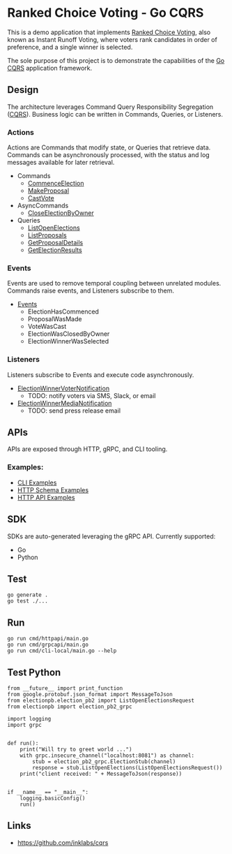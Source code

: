 # Ranked Choice Voting - Go CQRS

This is a demo application that implements
[Ranked Choice Voting](https://fairvote.org/our-reforms/ranked-choice-voting/),
also known as Instant Runoff Voting, where voters rank candidates in order of preference, and
a single winner is selected.

The sole purpose of this project is to demonstrate the capabilities of the
[Go CQRS](https://github.com/inklabs/cqrs) application framework.

## Design

The architecture leverages Command Query Responsibility Segregation
([CQRS](https://learn.microsoft.com/en-us/azure/architecture/patterns/cqrs)).
Business logic can be written in Commands, Queries, or Listeners.

### Actions

Actions are Commands that modify state, or Queries that retrieve data. Commands can
be asynchronously processed, with the status and log messages available for later retrieval.

- Commands
    - [CommenceElection](action/election/commence_election.go)
    - [MakeProposal](action/election/make_proposal.go)
    - [CastVote](action/election/cast_vote.go)
- AsyncCommands
    - [CloseElectionByOwner](action/election/close_election_by_owner.go)
- Queries
    - [ListOpenElections](action/election/list_open_elections.go)
    - [ListProposals](action/election/list_proposals.go)
    - [GetProposalDetails](action/election/get_proposal_details.go)
    - [GetElectionResults](action/election/get_election_results.go)

### Events

Events are used to remove temporal coupling between unrelated modules. Commands raise events,
and Listeners subscribe to them.

- [Events](event/election_events.go)
  - ElectionHasCommenced
  - ProposalWasMade
  - VoteWasCast
  - ElectionWasClosedByOwner
  - ElectionWinnerWasSelected

### Listeners

Listeners subscribe to Events and execute code asynchronously.

  - [ElectionWinnerVoterNotification](listener/election_winner_voter_notification.go)
    - TODO: notify voters via SMS, Slack, or email
  - [ElectionWinnerMediaNotification](listener/election_winner_media_notification.go)
    - TODO: send press release email

## APIs

APIs are exposed through HTTP, gRPC, and CLI tooling.

### Examples:

- [CLI Examples](cli_test.go)
- [HTTP Schema Examples](http_schema_test.go)
- [HTTP API Examples](http_test.go)

## SDK

SDKs are auto-generated leveraging the gRPC API. Currently supported:

- Go
- Python

## Test

```
go generate .
go test ./...
```

## Run

```
go run cmd/httpapi/main.go
go run cmd/grpcapi/main.go
go run cmd/cli-local/main.go --help
```

## Test Python

```
from __future__ import print_function
from google.protobuf.json_format import MessageToJson
from electionpb.election_pb2 import ListOpenElectionsRequest
from electionpb import election_pb2_grpc

import logging
import grpc


def run():
    print("Will try to greet world ...")
    with grpc.insecure_channel("localhost:8081") as channel:
        stub = election_pb2_grpc.ElectionStub(channel)
        response = stub.ListOpenElections(ListOpenElectionsRequest())
    print("client received: " + MessageToJson(response))


if __name__ == "__main__":
    logging.basicConfig()
    run()
```

## Links

- https://github.com/inklabs/cqrs
